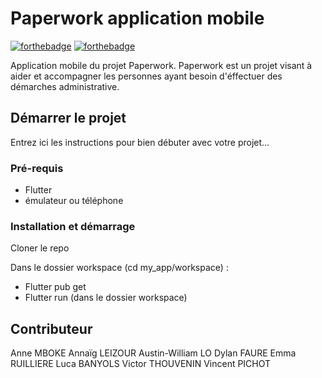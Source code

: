 # Paperwork application mobile

[![forthebadge](http://forthebadge.com/images/badges/built-with-love.svg)](http://forthebadge.com)  [![forthebadge](http://forthebadge.com/images/badges/powered-by-electricity.svg)](http://forthebadge.com)

Application mobile du projet Paperwork. Paperwork est un projet visant à aider et accompagner les personnes ayant besoin d'éffectuer des démarches administrative.

## Démarrer le projet

Entrez ici les instructions pour bien débuter avec votre projet...

### Pré-requis

- Flutter
- émulateur ou téléphone

### Installation et démarrage
Cloner le repo

Dans le dossier workspace (cd my_app/workspace) :
- Flutter pub get
- Flutter run (dans le dossier workspace)

## Contributeur

Anne MBOKE
Annaïg LEIZOUR
Austin-William LO
Dylan FAURE
Emma RUILLIERE
Luca BANYOLS
Victor THOUVENIN
Vincent PICHOT

